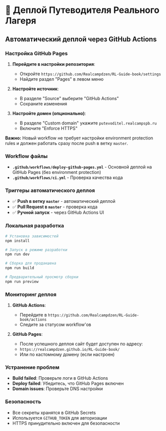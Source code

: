 # 🚀 Деплой Путеводителя Реального Лагеря

## Автоматический деплой через GitHub Actions

### Настройка GitHub Pages

1. **Перейдите в настройки репозитория**:
   - Откройте `https://github.com/Realcampdzen/RL-Guide-book/settings`
   - Найдите раздел "Pages" в левом меню

2. **Настройте источник**:
   - В разделе "Source" выберите "GitHub Actions"
   - Сохраните изменения

3. **Настройте домен (опционально)**:
   - В разделе "Custom domain" укажите `putevoditel.realcampspb.ru`
   - Включите "Enforce HTTPS"

**Важно:** Новый workflow не требует настройки environment protection rules и должен работать сразу после push в ветку `master`.

### Workflow файлы

- **`.github/workflows/deploy-github-pages.yml`** - Основной деплой на GitHub Pages (без environment protection)
- **`.github/workflows/ci.yml`** - Проверка качества кода

### Триггеры автоматического деплоя

- ✅ **Push в ветку `master`** - автоматический деплой
- ✅ **Pull Request в `master`** - проверка кода
- ✅ **Ручной запуск** - через GitHub Actions UI

### Локальная разработка

```bash
# Установка зависимостей
npm install

# Запуск в режиме разработки
npm run dev

# Сборка для продакшена
npm run build

# Предварительный просмотр сборки
npm run preview
```

### Мониторинг деплоя

1. **GitHub Actions**:
   - Перейдите в `https://github.com/Realcampdzen/RL-Guide-book/actions`
   - Следите за статусом workflow'ов

2. **GitHub Pages**:
   - После успешного деплоя сайт будет доступен по адресу:
   - `https://realcampdzen.github.io/RL-Guide-book/`
   - Или по кастомному домену (если настроен)

### Устранение проблем

- **Build failed**: Проверьте логи в GitHub Actions
- **Deploy failed**: Убедитесь, что GitHub Pages включен
- **Domain issues**: Проверьте DNS настройки

### Безопасность

- Все секреты хранятся в GitHub Secrets
- Используется `GITHUB_TOKEN` для авторизации
- HTTPS принудительно включен для безопасности
